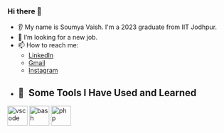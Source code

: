 ### Hi there 👋
* 👂 My name is Soumya Vaish. I'm a 2023 graduate from IIT Jodhpur.
* 🤝 I’m looking for a new job.
* 📫 How to reach me:
  * [LinkedIn](https://www.linkedin.com/in/soumya-vaish-6a9b341ab/)
  * [Gmail](mailto:saumyaaaaa0206@gmail.com)
  * [Instagram](https://www.instagram.com/__saumyaaaaa___/)
* <h2> 🚀 &nbsp;Some Tools I Have Used and Learned</h2>
<p align="left">
<img src="https://cdn.jsdelivr.net/gh/devicons/devicon/icons/vscode/vscode-original.svg" alt="vscode" width="45" height="45"/>
<img src="https://cdn.jsdelivr.net/gh/devicons/devicon/icons/bash/bash-original.svg" alt="bash" width="45" height="45"/>
<img src="https://cdn.jsdelivr.net/gh/devicons/devicon/icons/php/php-original.svg" alt="php" width="45" height="45"/>
</p>
<!--
**Saumya0206/Saumya0206** is a ✨ _special_ ✨ repository because its `README.md` (this file) appears on your GitHub profile.

Here are some ideas to get you started:

- 🔭 I’m currently working on ...
- 🌱 I’m currently learning ...
- 👯 I’m looking to collaborate on ...
- 🤔 I’m looking for help with ...
- 💬 Ask me about ...
- 📫 How to reach me: ...
- 😄 Pronouns: ...
- ⚡ Fun fact: ...
-->

